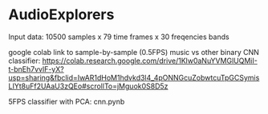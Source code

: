 # AudioExplorers

Input data: 10500 samples x 79 time frames x 30 freqencies bands

google colab link to sample-by-sample (0.5FPS) music vs other binary CNN classifier: https://colab.research.google.com/drive/1Klw0aNuYVMGlUQMiI-t-bnEh7vvlF-yX?usp=sharing&fbclid=IwAR1dHoM1hdvkd3l4_4pONNGcuZobwtcuTpGCSymisLIYt8uFf2UAaU3zQEo#scrollTo=jMguok0S8D5z

5FPS classifier with PCA: cnn.pynb

